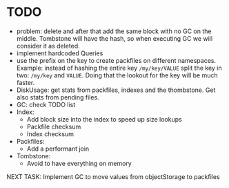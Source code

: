 # TODO

- problem: delete and after that add the same block with no GC on the middle. Tombstone will have the hash, so when executing GC we will consider it as deleted.
- implement hardcoded Queries
- use the prefix on the key to create packfiles on different namespaces. Example: instead of hashing the entire key `/my/key/VALUE` split the key in two: `/my/key` and `VALUE`. Doing that the lookout for the key will be much faster.
- DiskUsage: get stats from packfiles, indexes and the thombstone. Get also stats from pending files.
- GC: check TODO list
- Index:
    - Add block size into the index to speed up size lookups
    - Packfile checksum
    - Index checksum
- Packfiles:
    - Add a performant join
- Tombstone:
    - Avoid to have everything on memory

NEXT TASK: Implement GC to move values from objectStorage to packfiles